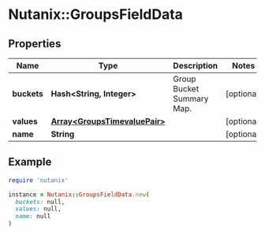 # Nutanix::GroupsFieldData

## Properties

| Name | Type | Description | Notes |
| ---- | ---- | ----------- | ----- |
| **buckets** | **Hash&lt;String, Integer&gt;** | Group Bucket Summary Map. | [optional] |
| **values** | [**Array&lt;GroupsTimevaluePair&gt;**](GroupsTimevaluePair.md) |  | [optional] |
| **name** | **String** |  | [optional] |

## Example

```ruby
require 'nutanix'

instance = Nutanix::GroupsFieldData.new(
  buckets: null,
  values: null,
  name: null
)
```


